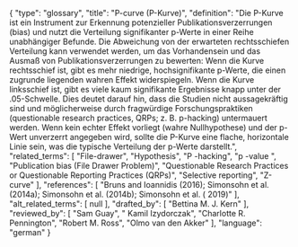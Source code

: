 {
    "type": "glossary",
    "title": "P-curve (P-Kurve)",
    "definition": "Die P-Kurve ist ein Instrument zur Erkennung potenzieller Publikationsverzerrungen (bias) und nutzt die Verteilung signifikanter p-Werte in einer Reihe unabhängiger Befunde. Die Abweichung von der erwarteten rechtsschiefen Verteilung kann verwendet werden, um das Vorhandensein und das Ausmaß von Publikationsverzerrungen zu bewerten: Wenn die Kurve rechtsschief ist, gibt es mehr niedrige, hochsignifikante p-Werte, die einen zugrunde liegenden wahren Effekt widerspiegeln. Wenn die Kurve linksschief ist, gibt es viele kaum signifikante Ergebnisse knapp unter der .05-Schwelle. Dies deutet darauf hin, dass die Studien nicht aussagekräftig sind und möglicherweise durch fragwürdige Forschungspraktiken (questionable research practices, QRPs; z. B. p-hacking) untermauert werden. Wenn kein echter Effekt vorliegt (wahre Nullhypothese) und der p-Wert unverzerrt angegeben wird, sollte die P-Kurve eine flache, horizontale Linie sein, was die typische Verteilung der p-Werte darstellt.",
    "related_terms": [
        "File-drawer",
        "Hypothesis",
        "P -hacking",
        "p -value ",
        "Publication bias (File Drawer Problem)",
        "Questionable Research Practices or Questionable Reporting Practices (QRPs)",
        "Selective reporting",
        "Z-curve"
    ],
    "references": [
        "Bruns and Ioannidis (2016); Simonsohn et al. (2014a); Simonsohn et al. (2014b); Simonsohn et al. ( 2019)"
    ],
    "alt_related_terms": [
        null
    ],
    "drafted_by": [
        "Bettina M. J. Kern"
    ],
    "reviewed_by": [
        "Sam Guay",
        " Kamil Izydorczak",
        "Charlotte R. Pennington",
        "Robert M. Ross",
        "Olmo van den Akker"
    ],
    "language": "german"
}
